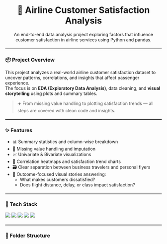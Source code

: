 <h1 align="center">🛫 Airline Customer Satisfaction Analysis</h1>

<p align="center">
An end-to-end data analysis project exploring factors that influence customer satisfaction in airline services using Python and pandas.
</p>

<hr style="border: none; border-top: 1px solid #000; height: 1px; margin: 20px 0;" />

### 📦 Project Overview

This project analyzes a real-world airline customer satisfaction dataset to uncover patterns, correlations, and insights that affect passenger experience.  
The focus is on **EDA (Exploratory Data Analysis)**, data cleaning, and **visual storytelling** using plots and summary tables.

> ✈️ From missing value handling to plotting satisfaction trends — all steps are covered with clean code and insights.

<hr style="border: none; border-top: 1px solid #000; height: 1px; margin: 20px 0;" />

### ✨ Features

- 📊 Summary statistics and column-wise breakdown  
- 🧹 Missing value handling and imputation  
- 📈 Univariate & Bivariate visualizations  
- 🧠 Correlation heatmaps and satisfaction trend charts  
- 🗃️ Clear separation between business travelers and personal flyers  
- 🎯 Outcome-focused visual stories answering:  
  - What makes customers dissatisfied?
  - Does flight distance, delay, or class impact satisfaction?

<hr style="border: none; border-top: 1px solid #000; height: 1px; margin: 20px 0;" />

### 🧰 Tech Stack

<div align="left">
  <img src="https://img.shields.io/badge/Python-3776AB?style=for-the-badge&logo=python&logoColor=white" />
  <img src="https://img.shields.io/badge/Pandas-150458?style=for-the-badge&logo=pandas&logoColor=white" />
  <img src="https://img.shields.io/badge/Matplotlib-3776AB?style=for-the-badge&logo=matplotlib&logoColor=white" />
  <img src="https://img.shields.io/badge/Seaborn-5A5AAD?style=for-the-badge" />
  <img src="https://img.shields.io/badge/Jupyter-F37626?style=for-the-badge&logo=jupyter&logoColor=white" />
</div>

<hr style="border: none; border-top: 1px solid #000; height: 1px; margin: 20px 0;" />

### 📂 Folder Structure


